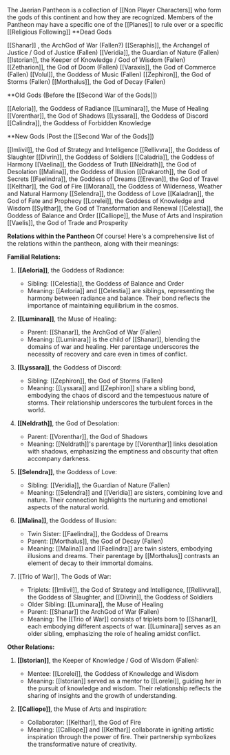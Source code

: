 
The Jaerian Pantheon is a collection of [[Non Player Characters]] who form the gods of this continent and how they are recognized.
Members of the Pantheon may have a specific one of the [[Planes]] to rule over or a specific [[Religious Following]] 
**Dead Gods 

[[Shanar]] , the ArchGod of War (Fallen?)
[[Seraphis]], the Archangel of Justice / God of Justice (Fallen)
[[Veridia]], the Guardian of Nature (Fallen)
[[Istorian]], the Keeper of Knowledge / God of Wisdom (Fallen)
[[Zetharion]], the God of Doom (Fallen)
[[Varaxis]], the God of Commerce (Fallen)
[[Volul]], the Goddess of Music (Fallen)
[[Zephiron]], the God of Storms (Fallen)
[[Morthalus]], the God of Decay (Fallen)

**Old Gods (Before the [[Second War of the Gods]]) 


[[Aeloria]], the Goddess of Radiance
[[Luminara]], the Muse of Healing
[[Vorenthar]], the God of Shadows
[[Lyssara]], the Goddess of Discord
[[Calindra]], the Goddess of Forbidden Knowledge

**New Gods (Post the [[Second War of the Gods]])


[[Imlivil]], the God of Strategy and Intelligence
[[Rellivvra]], the Goddess of Slaughter
[[Divrin]], the Goddess of Soldiers
[[Caladria]], the Goddess of Harmony
[[Vaelina]], the Goddess of Truth
[[Neldrath]], the God of Desolation
[[Malina]], the Goddess of Illusion
[[Drakaroth]], the God of Secrets
[[Faelindra]], the Goddess of Dreams
[[Erevan]], the God of Travel
[[Kelthar]], the God of Fire
[[Morana]], the Goddess of Wilderness, Weather and Natural Harmony
[[Selendra]], the Goddess of Love
[[Kaladran]], the God of Fate and Prophecy
[[Lorelei]], the Goddess of Knowledge and Wisdom
[[Sylthar]], the God of Transformation and Renewal
[[Celestia]], the Goddess of Balance and Order
[[Calliope]], the Muse of Arts and Inspiration
[[Vaelis]], the God of Trade and Prosperity

**Relations within the Pantheon**
Of course! Here's a comprehensive list of the relations within the pantheon, along with their meanings:

**Familial Relations:**

1. **[[Aeloria]]**, the Goddess of Radiance:
   - Sibling: [[Celestia]], the Goddess of Balance and Order
   - Meaning: [[Aeloria]] and [[Celestia]] are siblings, representing the harmony between radiance and balance. Their bond reflects the importance of maintaining equilibrium in the cosmos.

2. **[[Luminara]]**, the Muse of Healing:
   - Parent: [[Shanar]], the ArchGod of War (Fallen)
   - Meaning: [[Luminara]] is the child of [[Shanar]], blending the domains of war and healing. Her parentage underscores the necessity of recovery and care even in times of conflict.

3. **[[Lyssara]]**, the Goddess of Discord:
   - Sibling: [[Zephiron]], the God of Storms (Fallen)
   - Meaning: [[Lyssara]] and [[Zephiron]] share a sibling bond, embodying the chaos of discord and the tempestuous nature of storms. Their relationship underscores the turbulent forces in the world.

4. **[[Neldrath]]**, the God of Desolation:
   - Parent: [[Vorenthar]], the God of Shadows
   - Meaning: [[Neldrath]]'s parentage by [[Vorenthar]] links desolation with shadows, emphasizing the emptiness and obscurity that often accompany darkness.

5. **[[Selendra]]**, the Goddess of Love:
   - Sibling: [[Veridia]], the Guardian of Nature (Fallen)
   - Meaning: [[Selendra]] and [[Veridia]] are sisters, combining love and nature. Their connection highlights the nurturing and emotional aspects of the natural world.

6. **[[Malina]]**, the Goddess of Illusion:
   - Twin Sister: [[Faelindra]], the Goddess of Dreams
   - Parent: [[Morthalus]], the God of Decay (Fallen)
   - Meaning: [[Malina]] and [[Faelindra]] are twin sisters, embodying illusions and dreams. Their parentage by [[Morthalus]] contrasts an element of decay to their immortal domains.

7. [[Trio of War]], The Gods of War:
   - Triplets: [[Imlivil]], the God of Strategy and Intelligence, [[Rellivvra]], the Goddess of Slaughter, and [[Divrin]], the Goddess of Soldiers
   - Older Sibling: [[Luminara]], the Muse of Healing
   - Parent: [[Shanar]] the ArchGod of War (Fallen)
   - Meaning: The [[Trio of War]] consists of triplets born to [[Shanar]], each embodying different aspects of war. [[Luminara]] serves as an older sibling, emphasizing the role of healing amidst conflict.

**Other Relations:**

1. **[[Istorian]]**, the Keeper of Knowledge / God of Wisdom (Fallen):
   - Mentee: [[Lorelei]], the Goddess of Knowledge and Wisdom
   - Meaning: [[Istorian]] served as a mentor to [[Lorelei]], guiding her in the pursuit of knowledge and wisdom. Their relationship reflects the sharing of insights and the growth of understanding.

2. **[[Calliope]]**, the Muse of Arts and Inspiration:
   - Collaborator: [[Kelthar]], the God of Fire
   - Meaning: [[Calliope]] and [[Kelthar]] collaborate in igniting artistic inspiration through the power of fire. Their partnership symbolizes the transformative nature of creativity.
